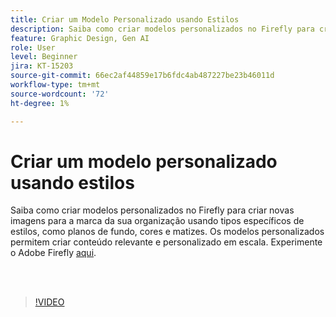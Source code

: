 ```yaml
---
title: Criar um Modelo Personalizado usando Estilos
description: Saiba como criar modelos personalizados no Firefly para criar novas imagens para a marca da sua organização
feature: Graphic Design, Gen AI
role: User
level: Beginner
jira: KT-15203
source-git-commit: 66ec2af44859e17b6fdc4ab487227be23b46011d
workflow-type: tm+mt
source-wordcount: '72'
ht-degree: 1%

---
```


# Criar um modelo personalizado usando estilos

Saiba como criar modelos personalizados no Firefly para criar novas imagens para a marca da sua organização usando tipos específicos de estilos, como planos de fundo, cores e matizes. Os modelos personalizados permitem criar conteúdo relevante e personalizado em escala. Experimente o Adobe Firefly [aqui](https://firefly.adobe.com/).

<br> 

>[!VIDEO](https://video.tv.adobe.com/v/3428003?quality=12&learn=on&hidetitle=true)
